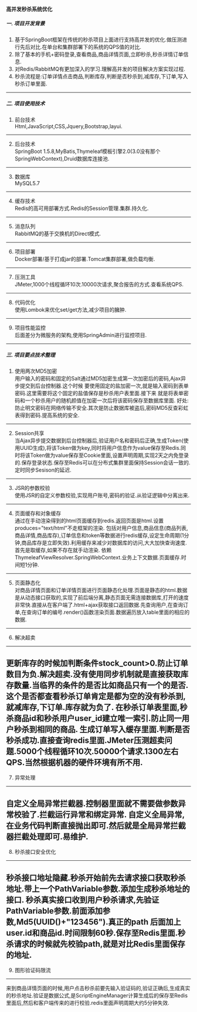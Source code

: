 #### 高并发秒杀系统优化
##### 一. 项目开发背景
1. 基于SpringBoot框架在传统的秒杀项目上面进行支持高并发的优化.做压测进行先后对比.在单台和集群部署下的系统的QPS值的对比. 
2. 除了基本的手机+密码登录,查看商品,商品详情页面,立即秒杀,秒杀详情订单信息.
3. 对Redis/RabbitMQ有更加深入的学习.理解高并发的项目解决方案实现过程.
4. 秒杀流程是:订单详情点击商品,判断库存,判断是否秒杀到,减库存,下订单,写入秒杀订单里面.
 ---
##### 二. 项目使用技术
1. 前台技术<br/>
  Html,JavaScript,CSS,Jquery,Bootstrap,layui.<br/>
  ---
2. 后台技术<br/>
  SpringBoot 1.5.8,MyBatis,Thymeleaf模板引擎2.0(3.0没有那个SpringWebContext),Druid数据库连接池.
  ---
3. 数据库<br/>
   MySQL5.7
  ---
4. 缓存技术<br/>
   Redis的高可用部署方式.Redis的Session管理.集群.持久化.
  ---
5. 消息队列<br/>
   RabbitMQ的基于交换机的Direct模式.
  ---
6. 项目部署<br/>
   Docker部署/基于打成jar的部署.Tomcat集群部署,做负载均衡.
  ---
7. 压测工具<br/>
   JMeter,1000个线程循环10次.10000次请求,聚合报告的方式.查看系统QPS.
  --- 
8. 代码优化<br/>
   使用Lombok来优化set/get方法,减少项目的臃肿.
  ---
9.  项目性能监控<br/>
    后面差分为微服务的架构,使用SpringAdmin进行监控项目.
  ---   
##### 三. 项目要点技术整理
1. 使用两次MD5加密<br/>
   用户输入的密码和固定的Salt通过MD5加密生成第一次加密后的密码,Ajax异步提交到后台控制器.这个时候
   要使用固定的盐加密一次,就是输入密码到表单密码.这里需要将这个固定的盐值保存是秒杀用户表里面.接下来
   就是将表单密码和一个秒杀用户的随机颜值在加密一次后将该密码保存至数据库里面.
   好处:防止明文密码在网络传输不安全.其次是防止数据库被盗后,密码MD5反查彩虹表得到密码.提高系统的安全.
  ---
2. Session共享<br/>
   当Ajax异步提交数据到后台控制器后,验证用户名和密码后正确,生成Token(使用UUID生成),将该Token做为key,同时将用户信息作为value保存至Redis.同时将该Token做为value保存至Cookie里面,设置声明周期,实现2天之内免登录的.保存登录状态.保存至Redis可以在分布式集群里面保持Session会话一致的.定时同步Sesison的延迟.
  ---
3. JSR的参数校验<br/>
   使用JSR的自定义参数校验,实现用户账号,密码的验证.从验证逻辑中分离出来.
  ---
4. 页面缓存和对象缓存<br/>
   通过在手动渲染得到的html页面缓存到redis.返回页面是html.设置produces="text/html"不走框架的渲染.
   包括对用户信息,商品信息(商品列表,商品详情,商品库存),订单信息和token等数据进行redis缓存,设定生命周期(1分钟,商品库存是立即失效).利用缓存来减少对数据库的访问,大大加快查询速度.首先是取缓存,如果不存在就手动渲染.
   依赖ThymeleafViewResolver.SpringWebContext.业务上下文数据.页面缓存.时间短1分钟.
  ---
5. 页面静态化<br/>
   对商品详情页面和订单详情页面进行页面静态化处理.页面是静态的html.数据是从动态接口获取的,实现了前后端分离,静态页面无需连接数据库,打开的速度非常快.直接从在客户端了.html+ajax获取接口返回数据.先查询用户,在查询订单,在查询订单的编号.render()函数渲染页面.数据遍历放入table里面的相应的数据.
  ---
6. 解决超卖<br/>
  ---
  更新库存的时候加判断条件stock_count>0.防止订单数目为负.解决超卖.没有使用同步机制就是直接获取库存数量.当临界的条件的是否比如商品只有一个的是否.这个是否都查看秒杀订单肯定是都为空的没有秒杀到,就减库存,下订单.库存就为负了.
  在秒杀订单表里面,秒杀商品id和秒杀用户user_id建立唯一索引.防止同一用户秒杀到相同的商品.
  生成订单写入缓存里面.判断是否秒杀成功.直接查询redis里面.JMeter压测超卖问题.5000个线程循环10次.50000个请求.1300左右QPS.当然根据机器的硬件环境有所不用.
  ---
7. 异常处理<br/>
  ---
  自定义全局异常拦截器.控制器里面就不需要做参数异常校验了.拦截运行异常和绑定异常.
  自定义全局异常,在业务代码判断直接抛出即可.然后就是全局异常拦截器拦截处理即可.易维护.
  ---
8. 秒杀接口安全优化<br/>
  ---
  秒杀接口地址隐藏.秒杀开始前先去请求接口获取秒杀地址.带上一个PathVariable参数.添加生成秒杀地址的接口.
  秒杀真实接口收到用户秒杀请求,先验证PathVariable参数.前面添加参数,Md5(UUID()+"123456").真正的path
  后面加上user.id和商品id.时间限制60秒.保存至Redis里面.秒杀请求的时候就先校验path,就是对比Redis里面保存的地址.
  ---
9. 图形验证码限流<br/>
  ---
  来到商品详情页面的时候,用户点击秒杀前要先输入验证码的,验证正确后,生成真实的秒杀地址.验证是数据公式,是ScriptEngineManager计算生成后的保存至Redis里面后,然后和客户端传来的进行校验.redis里面声明周期大约5分钟失效.
  
     
  
  
    
      
     
     
        
          
      
      
       
     
  
      
    
     